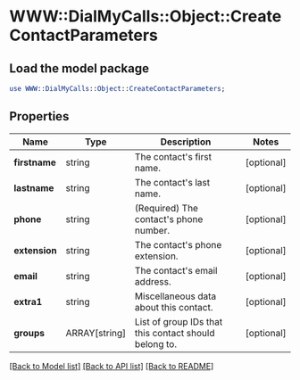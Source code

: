 # WWW::DialMyCalls::Object::CreateContactParameters

## Load the model package
```perl
use WWW::DialMyCalls::Object::CreateContactParameters;
```

## Properties
Name | Type | Description | Notes
------------ | ------------- | ------------- | -------------
**firstname** | string | The contact&#39;s first name. | [optional] 
**lastname** | string | The contact&#39;s last name. | [optional] 
**phone** | string | (Required)  The contact&#39;s phone number. | [optional] 
**extension** | string | The contact&#39;s phone extension. | [optional] 
**email** | string | The contact&#39;s email address. | [optional] 
**extra1** | string | Miscellaneous data about this contact. | [optional] 
**groups** | ARRAY[string] | List of group IDs that this contact should belong to. | [optional] 

[[Back to Model list]](../README.md#documentation-for-models) [[Back to API list]](../README.md#documentation-for-api-endpoints) [[Back to README]](../README.md)


